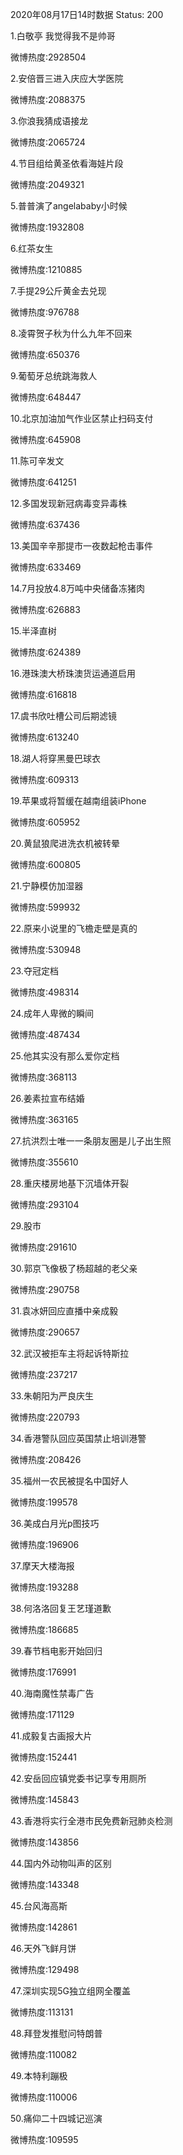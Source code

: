2020年08月17日14时数据
Status: 200

1.白敬亭 我觉得我不是帅哥

微博热度:2928504

2.安倍晋三进入庆应大学医院

微博热度:2088375

3.你浪我猜成语接龙

微博热度:2065724

4.节目组给黄圣依看海娃片段

微博热度:2049321

5.普普演了angelababy小时候

微博热度:1932808

6.红茶女生

微博热度:1210885

7.手提29公斤黄金去兑现

微博热度:976788

8.凌霄贺子秋为什么九年不回来

微博热度:650376

9.葡萄牙总统跳海救人

微博热度:648447

10.北京加油加气作业区禁止扫码支付

微博热度:645908

11.陈可辛发文

微博热度:641251

12.多国发现新冠病毒变异毒株

微博热度:637436

13.美国辛辛那提市一夜数起枪击事件

微博热度:633469

14.7月投放4.8万吨中央储备冻猪肉

微博热度:626883

15.半泽直树

微博热度:624389

16.港珠澳大桥珠澳货运通道启用

微博热度:616818

17.虞书欣吐槽公司后期滤镜

微博热度:613240

18.湖人将穿黑曼巴球衣

微博热度:609313

19.苹果或将暂缓在越南组装iPhone

微博热度:605952

20.黄鼠狼爬进洗衣机被转晕

微博热度:600805

21.宁静模仿加湿器

微博热度:599932

22.原来小说里的飞檐走壁是真的

微博热度:530948

23.夺冠定档

微博热度:498314

24.成年人卑微的瞬间

微博热度:487434

25.他其实没有那么爱你定档

微博热度:368113

26.姜素拉宣布结婚

微博热度:363165

27.抗洪烈士唯一一条朋友圈是儿子出生照

微博热度:355610

28.重庆楼房地基下沉墙体开裂

微博热度:293104

29.股市

微博热度:291610

30.郭京飞像极了杨超越的老父亲

微博热度:290758

31.袁冰妍回应直播中亲成毅

微博热度:290657

32.武汉被拒车主将起诉特斯拉

微博热度:237217

33.朱朝阳为严良庆生

微博热度:220793

34.香港警队回应英国禁止培训港警

微博热度:208426

35.福州一农民被提名中国好人

微博热度:199578

36.美成白月光p图技巧

微博热度:196906

37.摩天大楼海报

微博热度:193288

38.何洛洛回复王艺瑾道歉

微博热度:186685

39.春节档电影开始回归

微博热度:176991

40.海南魔性禁毒广告

微博热度:171129

41.成毅复古画报大片

微博热度:152441

42.安岳回应镇党委书记享专用厕所

微博热度:145843

43.香港将实行全港市民免费新冠肺炎检测

微博热度:143856

44.国内外动物叫声的区别

微博热度:143348

45.台风海高斯

微博热度:142861

46.天外飞鲜月饼

微博热度:129498

47.深圳实现5G独立组网全覆盖

微博热度:113131

48.拜登发推慰问特朗普

微博热度:110082

49.本特利蹦极

微博热度:110006

50.痛仰二十四城记巡演

微博热度:109595

